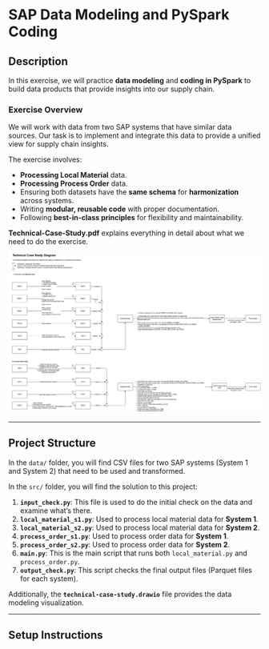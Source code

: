 # SAP Data Modeling and PySpark Coding

## Description

In this exercise, we will practice **data modeling** and **coding in PySpark** to build data products that provide insights into our supply chain.


### Exercise Overview
We will work with data from two SAP systems that have similar data sources. Our task is to implement and integrate this data to provide a unified view for supply chain insights.

The exercise involves:

- **Processing Local Material** data.
- **Processing Process Order** data.
- Ensuring both datasets have the **same schema** for **harmonization** across systems.
- Writing **modular, reusable code** with proper documentation.
- Following **best-in-class principles** for flexibility and maintainability.

**Technical-Case-Study.pdf** explains everything in detail about what we need to do the exercise.

![Technical Case Study](./technical-case-study.drawio.png)

---

## Project Structure

In the `data/` folder, you will find CSV files for two SAP systems (System 1 and System 2) that need to be used and transformed.

In the `src/` folder, you will find the solution to this project:

1. **`input_check.py`**: This file is used to do the initial check on the data and examine what’s there.
2. **`local_material_s1.py`**: Used to process local material data for **System 1**.
3. **`local_material_s2.py`**: Used to process local material data for **System 2**.
4. **`process_order_s1.py`**: Used to process order data for **System 1**.
5. **`process_order_s2.py`**: Used to process order data for **System 2**.
6. **`main.py`**: This is the main script that runs both `local_material.py` and `process_order.py`.
7. **`output_check.py`**: This script checks the final output files (Parquet files for each system).

Additionally, the **`technical-case-study.drawio`** file provides the data modeling visualization.

---
## Setup Instructions